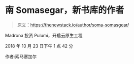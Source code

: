 # 南 Somasegar，新书库的作者

> 原文：<https://thenewstack.io/author/soma-somasgear/>

Madrona 投资 Pulumi，开启云原生工程

2018 年 10 月 23 日下午 1 点 42 分

作者:索马塞加尔